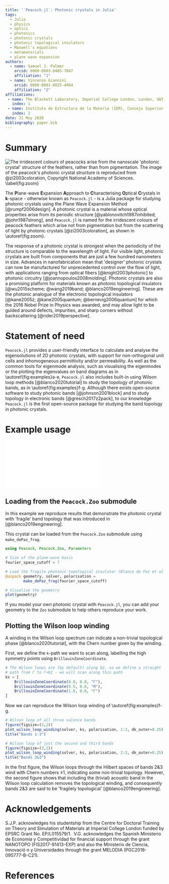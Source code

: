 ```yaml
---
title: '`Peacock.jl`: Photonic crystals in Julia'
tags:
  - Julia
  - physics
  - optics
  - photonics
  - photonic crystals
  - photonic topological insulators
  - Maxwell's equations
  - metamaterials
  - plane wave expansion
authors:
  - name: Samuel J. Palmer
    orcid: 0000-0003-0485-7047
    affiliation: "1"
  - name: Vincenzo Giannini
    orcid: 0000-0001-8025-4964
    affiliation: "2"
affiliations:
 - name: The Blackett Laboratory, Imperial College London, London, SW7 2AZ, UK
   index: 1
 - name: Instituto de Estructura de la Materia (IEM), Consejo Superior de Investigaciones Científicas (CSIC), Serrano 121, 28006, Madrid, Spain
   index: 2
date: 21 May 2020
bibliography: paper.bib
---
```


# Summary

![The irridescent colours of peacocks arise from the nanoscale 'photonic
crystal' structure of the feathers, rather than from pigmentation. The image of
the peacock's photonic crystal structure is reproduced from @zi2003coloration,
Copyright National Academy of Sciences. \label{fig:zoom}](../docs/src/assets/peacock_feathers_zoom.png)

The **P**lane-wave **E**xpansion **A**pproach to **C**haracterising **O**ptical
**C**rystals in **k**-space - otherwise known as
`Peacock.jl` - is a Julia package for studying
photonic crystals using the Plane Wave Expansion Method [@rumpf2006design].
A photonic crystal is a material whose optical properties arise from its
periodic structure [@yablonovitch1987inhibited; @john1987strong], and
`Peacock.jl` is named for the irridescent colours of peacock feathers which
arise not from pigmentation but from the scattering of light by photonic crystals
[@zi2003coloration], as shown in \autoref{fig:zoom}.

The response of a photonic crystal is strongest
when the periodicity of the structure is comparable to the wavelength of light.
For visible light, photonic crystals are built from components that are just a
few hundred nanometers in size. Advances in nanofabrication mean that 'designer'
photonic crystals can now be manufactured for unprecedented control over the
flow of light, with applications ranging from optical fibers
[@knight2003photonic] to photonic circuitry [@joannopoulos2008molding].
Photonic crystals are also a promising platform for materials known as
photonic topological insulators [@wu2015scheme; @wang2019band;
@blanco2019engineering]. These are the photonic analogue of the electronic topological
insulators [@kane2005z; @kane2005quantum; @bernevig2006quantum]
for which the 2016 Nobel Prize in Physics was awarded, and may allow
light to be guided around defects, impurities, and sharp corners without
backscattering [@rider2019perspective].

# Statement of need

`Peacock.jl` provides a user-friendly interface to calculate and analyse
the eigensolutions of 2D photonic crystals,
with support for non-orthogonal unit cells and inhomogeneous permittivity and/or
permeability. As well as the common tools for eigenmode analysis,
such as visualising the eigenmodes or the plotting the eigenvalues on band diagrams as
in \autoref{fig:examples}a-e, `Peacock.jl` also includes built-in using Wilson loop
methods [@blanco2020tutorial] to study the topology of photonic bands,
as in \autoref{fig:examples}f-g.
Although there exists open-source software to study photonic bands [@johnson2001block]
and to study topology in electronic bands [@gresch2017z2pack], to our knowledge
`Peacock.jl` is the first open-source package for studying the
band topology in photonic crystals.


# Example usage

![Example reproduction of a fragilely topological photonic crystal
[@blanco2019engineering]. (a) Unit cell of the photonic crystal.
(b-d) Out-of-plane component of the electric field of the first three
transverse-magnetic polarised modes at $\Gamma$. (e) Band diagram of the
transverse-magnetic polarised modes. (f) The Wilson loop spectrum of bands 2-3
wind, indicating non-trivial band topology. (g) The Wilson loop spectrum of the
full valence band space does not wind, indicating that bands 2-3 are 'fragilely'
topological. \label{fig:examples}](figures/examples.pdf)

## Loading from the `Peacock.Zoo` submodule

In this example we reproduce results that demonstrate the photonic crystal with
'fragile' band topology that was introduced in [@blanco2019engineering].

This crystal can be loaded from the `Peacock.Zoo` submodule using `make_dePaz_frag`.
```julia
using Peacock, Peacock.Zoo, Parameters

# Size of the plane-wave basis
fourier_space_cutoff = 7

# Load the fragile photonic topological insulator (Blanco de Paz et al 2019)
@unpack geometry, solver, polarisation = 
        make_dePaz_frag(fourier_space_cutoff)

# Visualise the geometry
plot(geometry)
```

If you model your own photonic crystal with `Peacock.jl`, you can add your geometry
to the `Zoo` submodule to help others reproduce your work.


## Plotting the Wilson loop winding

A winding in the Wilson loop spectrum can indicate a non-trivial topological
phase [@blanco2020tutorial], with the Chern number given by the winding. 

First, we define the ``k``-path we want to scan along, labelling the high
symmetry points using `BrillouinZoneCoordinate`.
```julia
# The Wilson loops are (by default) along b2, so we define a straight
# path from Γ to Γ+b1 - we will scan along this path
ks = [
    BrillouinZoneCoordinate(0.0, 0.0, "Γ"),
    BrillouinZoneCoordinate(0.5, 0.0, "M"),
    BrillouinZoneCoordinate(1.0, 0.0, "Γ")
]
```

Now we can reproduce the Wilson loop winding of \autoref{fig:examples}f-g.
```julia
# Wilson loop of all three valence bands
figure(figsize=(3,2))
plot_wilson_loop_winding(solver, ks, polarisation, 1:3, dk_outer=0.25)
title("Bands 1-3")

# Wilson loop of just the second and third bands
figure(figsize=(3,2))
plot_wilson_loop_winding(solver, ks, polarisation, 2:3, dk_outer=0.25)
title("Bands 2&3")
```

In the first figure, the Wilson loops through the Hilbert spaces of bands 2&3
wind with Chern numbers ±1, indicating some non-trivial topology.
However, the second figure shows that including the (trivial) acoustic band in
the Wilson loop calculation removes the topological winding, and consequently
bands 2&3 are said to be 'fragilely topological' [@blanco2019engineering].


# Acknowledgements

S.J.P. acknowledges his studentship from the Centre for Doctoral Training on
Theory and Simulation of Materials at Imperial College London funded
by EPSRC Grant No. EP/L015579/1.
​
V.G. acknowledges the Spanish Ministerio de Economia y Competitividad for
financial support through the grant NANOTOPO (FIS2017-91413-EXP) and also the
Ministerio de Ciencia, Innovació n y Universidades through the grant MELODIA
(PGC2018-095777-B-C21).

# References